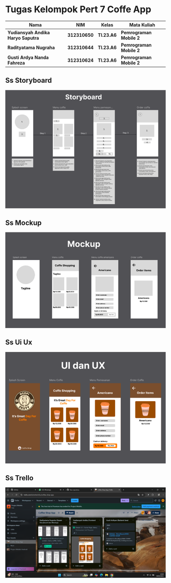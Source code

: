 # Tugas Kelompok Pert 7 Coffe App

|Nama|NIM|Kelas|Mata Kuliah|
|----|---|-----|------|
|**Yudiansyah Andika Haryo Saputra**|**312310650**|**TI.23.A6**|**Pemrograman Mobile 2**|
|**Radityatama Nugraha**|**312310644**|**TI.23.A6**|**Pemrograman Mobile 2**|
|**Gusti Ardya Nanda Fahreza**|**312310624**|**TI.23.A6**|**Pemrograman Mobile 2**|

## Ss Storyboard
![gambar](ss/ss_storyboard_pert7.png)
## Ss Mockup
![gambar](ss/ss_mockup_pert7.png)
## Ss Ui Ux
![gambar](ss/ss_ui_ux_pert7.png)
## Ss Trello
![gambar](ss/ss_trello_pert7.png)
